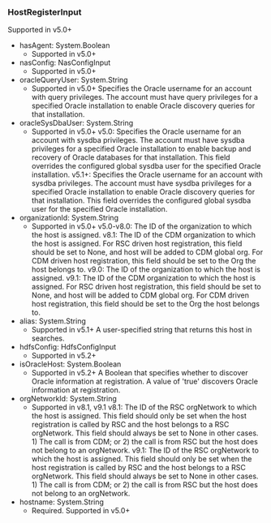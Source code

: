 ### HostRegisterInput
Supported in v5.0+

- hasAgent: System.Boolean
  - Supported in v5.0+
- nasConfig: NasConfigInput
  - Supported in v5.0+
- oracleQueryUser: System.String
  - Supported in v5.0+
      Specifies the Oracle username for an account with query privileges. The account must have query privileges for a specified Oracle installation to enable Oracle discovery queries for that installation.
- oracleSysDbaUser: System.String
  - Supported in v5.0+
      v5.0: Specifies the Oracle username for an account with sysdba privileges. The account must have sysdba privileges for a specified Oracle installation to enable backup and recovery of Oracle databases for that installation. This field overrides the configured global sysdba user for the specified Oracle installation.
      v5.1+: Specifies the Oracle username for an account with sysdba privileges. The account must have sysdba privileges for a specified Oracle installation to enable Oracle discovery queries for that installation. This field overrides the configured global sysdba user for the specified Oracle installation.
- organizationId: System.String
  - Supported in v5.0+
      v5.0-v8.0: The ID of the organization to which the host is assigned.
      v8.1: The ID of the CDM organization to which the host is assigned. For RSC driven host registration, this field should be set to None, and host will be added to CDM global org. For CDM driven host registration, this field should be set to the Org the host belongs to.
      v9.0: The ID of the organization to which the host is assigned.
      v9.1: The ID of the CDM organization to which the host is assigned. For RSC driven host registration, this field should be set to None, and host will be added to CDM global org. For CDM driven host registration, this field should be set to the Org the host belongs to.
- alias: System.String
  - Supported in v5.1+
      A user-specified string that returns this host in searches.
- hdfsConfig: HdfsConfigInput
  - Supported in v5.2+
- isOracleHost: System.Boolean
  - Supported in v5.2+
      A Boolean that specifies whether to discover Oracle information at registration. A value of 'true' discovers Oracle information at registration.
- orgNetworkId: System.String
  - Supported in v8.1, v9.1
      v8.1: The ID of the RSC orgNetwork to which the host is assigned. This field should only be set when the host registration is called by RSC and the host belongs to a RSC orgNetwork. This field should always be set to None in other cases. 1) The call is from CDM; or 2) the call is from RSC but the host does not belong to an orgNetwork.
      v9.1: The ID of the RSC orgNetwork to which the host is assigned. This field should only be set when the host registration is called by RSC and the host belongs to a RSC orgNetwork. This field should always be set to None in other cases. 1) The call is from CDM; or 2) the call is from RSC but the host does not belong to an orgNetwork.
- hostname: System.String
  - Required. Supported in v5.0+
